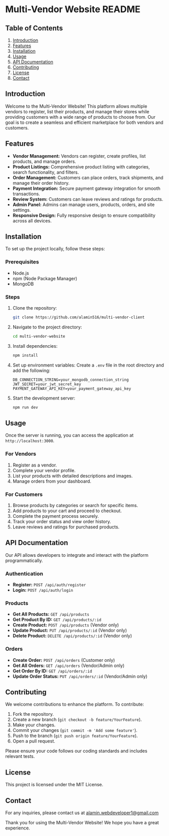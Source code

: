 # Multi-Vendor Website README

## Table of Contents
1. [Introduction](#introduction)
2. [Features](#features)
3. [Installation](#installation)
4. [Usage](#usage)
5. [API Documentation](#api-documentation)
6. [Contributing](#contributing)
7. [License](#license)
8. [Contact](#contact)

## Introduction
Welcome to the Multi-Vendor Website! This platform allows multiple vendors to register, list their products, and manage their stores while providing customers with a wide range of products to choose from. Our goal is to create a seamless and efficient marketplace for both vendors and customers.

## Features
- **Vendor Management:** Vendors can register, create profiles, list products, and manage orders.
- **Product Listings:** Comprehensive product listing with categories, search functionality, and filters.
- **Order Management:** Customers can place orders, track shipments, and manage their order history.
- **Payment Integration:** Secure payment gateway integration for smooth transactions.
- **Review System:** Customers can leave reviews and ratings for products.
- **Admin Panel:** Admins can manage users, products, orders, and site settings.
- **Responsive Design:** Fully responsive design to ensure compatibility across all devices.

## Installation
To set up the project locally, follow these steps:

### Prerequisites
- Node.js
- npm (Node Package Manager)
- MongoDB

### Steps
1. Clone the repository:
    ```bash
    git clone https://github.com/alamin516/multi-vendor-client
    ```
2. Navigate to the project directory:
    ```bash
    cd multi-vendor-website
    ```
3. Install dependencies:
    ```bash
    npm install
    ```
4. Set up environment variables:
    Create a `.env` file in the root directory and add the following:
    ```
    DB_CONNECTION_STRING=your_mongodb_connection_string
    JWT_SECRET=your_jwt_secret_key
    PAYMENT_GATEWAY_API_KEY=your_payment_gateway_api_key
    ```
5. Start the development server:
    ```bash
    npm run dev
    ```

## Usage
Once the server is running, you can access the application at `http://localhost:3000`.

### For Vendors
1. Register as a vendor.
2. Complete your vendor profile.
3. List your products with detailed descriptions and images.
4. Manage orders from your dashboard.

### For Customers
1. Browse products by categories or search for specific items.
2. Add products to your cart and proceed to checkout.
3. Complete the payment process securely.
4. Track your order status and view order history.
5. Leave reviews and ratings for purchased products.

## API Documentation
Our API allows developers to integrate and interact with the platform programmatically.

### Authentication
- **Register:** `POST /api/auth/register`
- **Login:** `POST /api/auth/login`

### Products
- **Get All Products:** `GET /api/products`
- **Get Product By ID:** `GET /api/products/:id`
- **Create Product:** `POST /api/products` (Vendor only)
- **Update Product:** `PUT /api/products/:id` (Vendor only)
- **Delete Product:** `DELETE /api/products/:id` (Vendor only)

### Orders
- **Create Order:** `POST /api/orders` (Customer only)
- **Get All Orders:** `GET /api/orders` (Vendor/Admin only)
- **Get Order By ID:** `GET /api/orders/:id`
- **Update Order Status:** `PUT /api/orders/:id` (Vendor/Admin only)

## Contributing
We welcome contributions to enhance the platform. To contribute:

1. Fork the repository.
2. Create a new branch (`git checkout -b feature/YourFeature`).
3. Make your changes.
4. Commit your changes (`git commit -m 'Add some feature'`).
5. Push to the branch (`git push origin feature/YourFeature`).
6. Open a pull request.

Please ensure your code follows our coding standards and includes relevant tests.

## License
This project is licensed under the MIT License.

## Contact
For any inquiries, please contact us at alamin.webdeveloper1@gmail.com

Thank you for using the Multi-Vendor Website! We hope you have a great experience.